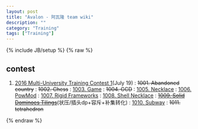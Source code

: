 ```yaml
---
layout: post
title: "Avalon - 阿瓦隆 team wiki"
description: ""
category: "Training"
tags: ["Training"]
---
```

{% include JB/setup %}
{% raw %}

## contest

1. [2016 Multi-University Training Contest 1][1](July 19)
:  <del>1001. Abandoned country</del>
:  <del>1002. Chess</del>
:  [1003. Game][2]
:  <del>1004. GCD</del>
:  [1005. Necklace][3]
:  [1006. PowMod][4]
:  [1007. Rigid Frameworks][5]
:  [1008. Shell Necklace][6]
:  <del>[1009. Solid Dominoes Tilings][7]</del>(状压/插头dp+容斥+补集转化)
:  [1010. Subway][8]
:  <del>1011. tetrahedron</del>

[1]: http://acm.hdu.edu.cn/contests/contest_show.php?cid=704 
[2]: http://acm.hdu.edu.cn/showproblem.php?pid=5725
[3]: http://acm.hdu.edu.cn/showproblem.php?pid=5727
[4]: http://acm.hdu.edu.cn/showproblem.php?pid=5728
[5]: http://acm.hdu.edu.cn/showproblem.php?pid=5729
[6]: http://acm.hdu.edu.cn/showproblem.php?pid=5730
[7]: http://acm.hdu.edu.cn/showproblem.php?pid=5731
[8]: http://acm.hdu.edu.cn/showproblem.php?pid=5732

{% endraw %}

